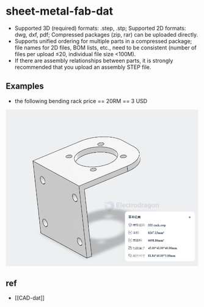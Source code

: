 
# sheet-metal-fab-dat

- Supported 3D (required) formats: .step, .stp; Supported 2D formats: dwg, dxf, pdf; Compressed packages (zip, rar) can be uploaded directly.
- Supports unified ordering for multiple parts in a compressed package; file names for 2D files, BOM lists, etc., need to be consistent (number of files per upload ≤20, individual file size <100M).
- If there are assembly relationships between parts, it is strongly recommended that you upload an assembly STEP file.


## Examples 

- the following bending rack price == 20RM == 3 USD 

![](2025-06-16-12-38-08.png)


## ref 

- [[CAD-dat]]